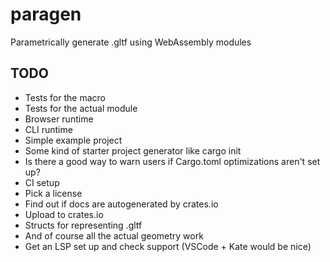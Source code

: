 # paragen
Parametrically generate .gltf using WebAssembly modules

## TODO

- Tests for the macro
- Tests for the actual module
- Browser runtime
- CLI runtime
- Simple example project
- Some kind of starter project generator like cargo init
- Is there a good way to warn users if Cargo.toml optimizations aren't set up?
- CI setup
- Pick a license
- Find out if docs are autogenerated by crates.io
- Upload to crates.io
- Structs for representing .gltf
- And of course all the actual geometry work
- Get an LSP set up and check support (VSCode + Kate would be nice)
